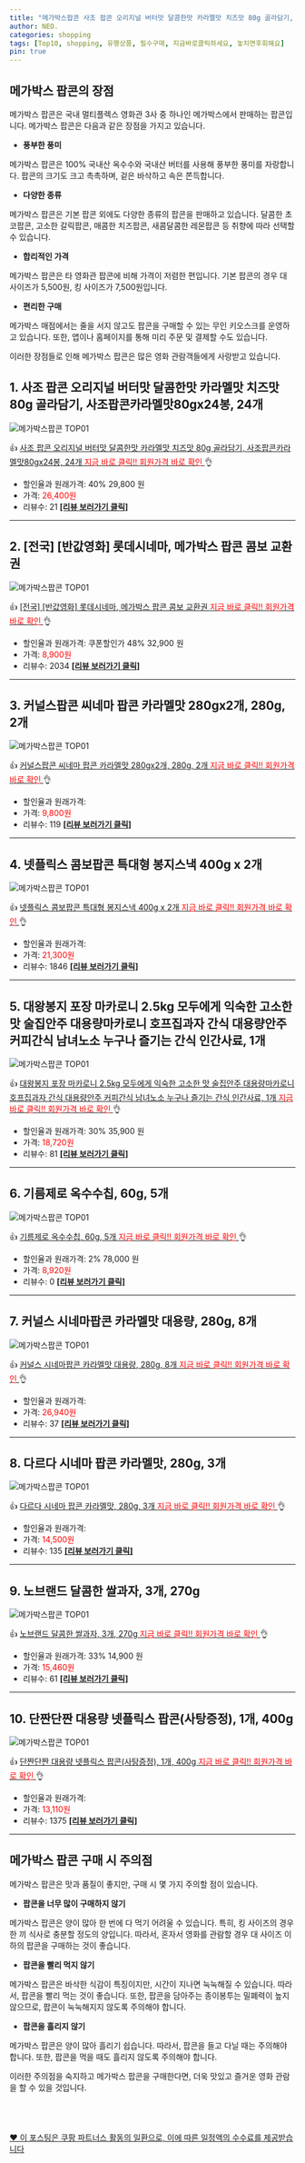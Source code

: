 ```yaml
---
title: "메가박스팝콘 사조 팝콘 오리지널 버터맛 달콤한맛 카라멜맛 치즈맛 80g 골라담기, 사조팝콘카라멜맛80gx24봉, 24개 필수 필요 추천 제품 비교 최저 가격 비교 장점 구매 후기 구매평"
author: NEO.
categories: shopping
tags: [Top10, shopping, 유행상품, 필수구매, 지금바로클릭하세요, 놓치면후회해요]
pin: true
---
```

**<h2>메가박스 팝콘의 장점</h2>**

메가박스 팝콘은 국내 멀티플렉스 영화관 3사 중 하나인 메가박스에서 판매하는 팝콘입니다. 메가박스 팝콘은 다음과 같은 장점을 가지고 있습니다.

* **풍부한 풍미**

메가박스 팝콘은 100% 국내산 옥수수와 국내산 버터를 사용해 풍부한 풍미를 자랑합니다. 팝콘의 크기도 크고 촉촉하며, 겉은 바삭하고 속은 쫀득합니다.

* **다양한 종류**

메가박스 팝콘은 기본 팝콘 외에도 다양한 종류의 팝콘을 판매하고 있습니다. 달콤한 초코팝콘, 고소한 갈릭팝콘, 매콤한 치즈팝콘, 새콤달콤한 레몬팝콘 등 취향에 따라 선택할 수 있습니다.

* **합리적인 가격**

메가박스 팝콘은 타 영화관 팝콘에 비해 가격이 저렴한 편입니다. 기본 팝콘의 경우 대 사이즈가 5,500원, 킹 사이즈가 7,500원입니다.

* **편리한 구매**

메가박스 매점에서는 줄을 서지 않고도 팝콘을 구매할 수 있는 무인 키오스크를 운영하고 있습니다. 또한, 앱이나 홈페이지를 통해 미리 주문 및 결제할 수도 있습니다.

이러한 장점들로 인해 메가박스 팝콘은 많은 영화 관람객들에게 사랑받고 있습니다.

   

## 1. 사조 팝콘 오리지널 버터맛 달콤한맛 카라멜맛 치즈맛 80g 골라담기, 사조팝콘카라멜맛80gx24봉, 24개

![메가박스팝콘 TOP01](https://thumbnail8.coupangcdn.com/thumbnails/remote/490x490ex/image/vendor_inventory/d8c1/3d50bf9c55aa102bc964b16c46bed6ee57859431e8e4a4ea30c026e3ac3b.jpg)


👍 [사조 팝콘 오리지널 버터맛 달콤한맛 카라멜맛 치즈맛 80g 골라담기, 사조팝콘카라멜맛80gx24봉, 24개 <font color=red> 지금 바로 클릭!! 회원가격 바로 확인 </font> ](https://link.coupang.com/re/AFFSDP?lptag=AF3617701&subid=GithubCoopas&pageKey=6248136067&traceid=V0-153&itemId=12649332950&vendorItemId=79916738794) 👌 


- 할인율과 원래가격: 40%  29,800   원
- 가격: <span style='color:red'>26,400원</span>
- 리뷰수: 21  [**[리뷰 보러가기 클릭]**](https://link.coupang.com/re/AFFSDP?lptag=AF3617701&subid=GithubCoopas&pageKey=6248136067&traceid=V0-153&itemId=12649332950&vendorItemId=79916738794)

---


   

## 2. [전국] [반값영화] 롯데시네마, 메가박스 팝콘 콤보 교환권

![메가박스팝콘 TOP01](https://thumbnail9.coupangcdn.com/thumbnails/remote/490x490ex/image/travel_reactor/travelSeller/common/A00975239/aa97fe47-8611-4fcd-8406-2f01e6002ba1.png)


👍 [[전국] [반값영화] 롯데시네마, 메가박스 팝콘 콤보 교환권 <font color=red> 지금 바로 클릭!! 회원가격 바로 확인 </font> ](https://link.coupang.com/re/AFFTDP?lptag=AF3617701&subid=GithubCoopas&pageKey=10000002855905&traceid=V0-153&itemId=None&vendorItemId=None) 👌 


- 할인율과 원래가격: 쿠폰할인가 48%  32,900   원
- 가격: <span style='color:red'>8,900원</span>
- 리뷰수: 2034  [**[리뷰 보러가기 클릭]**](https://link.coupang.com/re/AFFTDP?lptag=AF3617701&subid=GithubCoopas&pageKey=10000002855905&traceid=V0-153&itemId=None&vendorItemId=None)

---


   

## 3. 커널스팝콘 씨네마 팝콘 카라멜맛 280gx2개, 280g, 2개

![메가박스팝콘 TOP01](https://thumbnail8.coupangcdn.com/thumbnails/remote/490x490ex/image/vendor_inventory/af4d/5737f8fce51834d5f14ce83dc4d47d7891b8d54cfa0b4ac3989b14abca63.jpg)


👍 [커널스팝콘 씨네마 팝콘 카라멜맛 280gx2개, 280g, 2개 <font color=red> 지금 바로 클릭!! 회원가격 바로 확인 </font> ](https://link.coupang.com/re/AFFSDP?lptag=AF3617701&subid=GithubCoopas&pageKey=6566511552&traceid=V0-153&itemId=18047030703&vendorItemId=85201225431) 👌 


- 할인율과 원래가격: 
- 가격: <span style='color:red'>9,800원</span>
- 리뷰수: 119  [**[리뷰 보러가기 클릭]**](https://link.coupang.com/re/AFFSDP?lptag=AF3617701&subid=GithubCoopas&pageKey=6566511552&traceid=V0-153&itemId=18047030703&vendorItemId=85201225431)

---


   

## 4. 넷플릭스 콤보팝콘 특대형 봉지스낵 400g x 2개

![메가박스팝콘 TOP01](https://thumbnail7.coupangcdn.com/thumbnails/remote/490x490ex/image/vendor_inventory/b047/e82b638cef20822c8f65dcd91a80e7d9b7bc038dafe6b94fda40d3002e68.jpg)


👍 [넷플릭스 콤보팝콘 특대형 봉지스낵 400g x 2개 <font color=red> 지금 바로 클릭!! 회원가격 바로 확인 </font> ](https://link.coupang.com/re/AFFSDP?lptag=AF3617701&subid=GithubCoopas&pageKey=7407544448&traceid=V0-153&itemId=19163022529&vendorItemId=87517602321) 👌 


- 할인율과 원래가격: 
- 가격: <span style='color:red'>21,300원</span>
- 리뷰수: 1846  [**[리뷰 보러가기 클릭]**](https://link.coupang.com/re/AFFSDP?lptag=AF3617701&subid=GithubCoopas&pageKey=7407544448&traceid=V0-153&itemId=19163022529&vendorItemId=87517602321)

---


   

## 5. 대왕봉지 포장 마카로니 2.5kg 모두에게 익숙한 고소한 맛 술집안주 대용량마카로니 호프집과자 간식 대용량안주 커피간식 남녀노소 누구나 즐기는 간식 인간사료, 1개

![메가박스팝콘 TOP01](https://thumbnail7.coupangcdn.com/thumbnails/remote/490x490ex/image/vendor_inventory/1a96/849f2bed0df44664d71bd346f99344f72619781795ef7a85500f0cb97cca.jpg)


👍 [대왕봉지 포장 마카로니 2.5kg 모두에게 익숙한 고소한 맛 술집안주 대용량마카로니 호프집과자 간식 대용량안주 커피간식 남녀노소 누구나 즐기는 간식 인간사료, 1개 <font color=red> 지금 바로 클릭!! 회원가격 바로 확인 </font> ](https://link.coupang.com/re/AFFSDP?lptag=AF3617701&subid=GithubCoopas&pageKey=7171938225&traceid=V0-153&itemId=18070765636&vendorItemId=73050480138) 👌 


- 할인율과 원래가격: 30%  35,900   원
- 가격: <span style='color:red'>18,720원</span>
- 리뷰수: 81  [**[리뷰 보러가기 클릭]**](https://link.coupang.com/re/AFFSDP?lptag=AF3617701&subid=GithubCoopas&pageKey=7171938225&traceid=V0-153&itemId=18070765636&vendorItemId=73050480138)

---


   

## 6. 기름제로 옥수수칩, 60g, 5개

![메가박스팝콘 TOP01](https://thumbnail6.coupangcdn.com/thumbnails/remote/490x490ex/image/retail/images/7546921108407805-989b9b29-9223-4483-be20-a639d1999e93.jpg)


👍 [기름제로 옥수수칩, 60g, 5개 <font color=red> 지금 바로 클릭!! 회원가격 바로 확인 </font> ](https://link.coupang.com/re/AFFSDP?lptag=AF3617701&subid=GithubCoopas&pageKey=7518574972&traceid=V0-153&itemId=19714967021&vendorItemId=86819250271) 👌 


- 할인율과 원래가격: 2%  78,000   원
- 가격: <span style='color:red'>8,920원</span>
- 리뷰수: 0  [**[리뷰 보러가기 클릭]**](https://link.coupang.com/re/AFFSDP?lptag=AF3617701&subid=GithubCoopas&pageKey=7518574972&traceid=V0-153&itemId=19714967021&vendorItemId=86819250271)

---


   

## 7. 커널스 시네마팝콘 카라멜맛 대용량, 280g, 8개

![메가박스팝콘 TOP01](https://thumbnail10.coupangcdn.com/thumbnails/remote/490x490ex/image/retail/images/2425410927105791-c300039e-cbde-4903-9825-5e70c691e0c0.jpg)


👍 [커널스 시네마팝콘 카라멜맛 대용량, 280g, 8개 <font color=red> 지금 바로 클릭!! 회원가격 바로 확인 </font> ](https://link.coupang.com/re/AFFSDP?lptag=AF3617701&subid=GithubCoopas&pageKey=6566511552&traceid=V0-153&itemId=2288180842&vendorItemId=70285235722) 👌 


- 할인율과 원래가격: 
- 가격: <span style='color:red'>26,940원</span>
- 리뷰수: 37  [**[리뷰 보러가기 클릭]**](https://link.coupang.com/re/AFFSDP?lptag=AF3617701&subid=GithubCoopas&pageKey=6566511552&traceid=V0-153&itemId=2288180842&vendorItemId=70285235722)

---


   

## 8. 다르다 시네마 팝콘 카라멜맛, 280g, 3개

![메가박스팝콘 TOP01](https://thumbnail6.coupangcdn.com/thumbnails/remote/490x490ex/image/vendor_inventory/5f49/2e51ccf2b811ae08437332d34c26940c5174853aa65686ca2f168e356f7a.jpg)


👍 [다르다 시네마 팝콘 카라멜맛, 280g, 3개 <font color=red> 지금 바로 클릭!! 회원가격 바로 확인 </font> ](https://link.coupang.com/re/AFFSDP?lptag=AF3617701&subid=GithubCoopas&pageKey=6566511552&traceid=V0-153&itemId=16447675583&vendorItemId=84594371531) 👌 


- 할인율과 원래가격: 
- 가격: <span style='color:red'>14,500원</span>
- 리뷰수: 135  [**[리뷰 보러가기 클릭]**](https://link.coupang.com/re/AFFSDP?lptag=AF3617701&subid=GithubCoopas&pageKey=6566511552&traceid=V0-153&itemId=16447675583&vendorItemId=84594371531)

---


   

## 9. 노브랜드 달콤한 쌀과자, 3개, 270g

![메가박스팝콘 TOP01](https://thumbnail9.coupangcdn.com/thumbnails/remote/490x490ex/image/vendor_inventory/b815/2badde675c776db4b4f00645f28fae942a79510e1c503590f3727fe55a7d.jpg)


👍 [노브랜드 달콤한 쌀과자, 3개, 270g <font color=red> 지금 바로 클릭!! 회원가격 바로 확인 </font> ](https://link.coupang.com/re/AFFSDP?lptag=AF3617701&subid=GithubCoopas&pageKey=7730468301&traceid=V0-153&itemId=20771562778&vendorItemId=87841499343) 👌 


- 할인율과 원래가격: 33%  14,900   원
- 가격: <span style='color:red'>15,460원</span>
- 리뷰수: 61  [**[리뷰 보러가기 클릭]**](https://link.coupang.com/re/AFFSDP?lptag=AF3617701&subid=GithubCoopas&pageKey=7730468301&traceid=V0-153&itemId=20771562778&vendorItemId=87841499343)

---


   

## 10. 단짠단짠 대용량 넷플릭스 팝콘(사탕증정), 1개, 400g

![메가박스팝콘 TOP01](https://thumbnail10.coupangcdn.com/thumbnails/remote/490x490ex/image/vendor_inventory/474c/51a3c22cdf8767187934e019c2ac7c11d3ea98f2d0c797a4f8d0c4e20dc3.jpg)


👍 [단짠단짠 대용량 넷플릭스 팝콘(사탕증정), 1개, 400g <font color=red> 지금 바로 클릭!! 회원가격 바로 확인 </font> ](https://link.coupang.com/re/AFFSDP?lptag=AF3617701&subid=GithubCoopas&pageKey=7407544448&traceid=V0-153&itemId=19185803613&vendorItemId=86365729336) 👌 


- 할인율과 원래가격: 
- 가격: <span style='color:red'>13,110원</span>
- 리뷰수: 1375  [**[리뷰 보러가기 클릭]**](https://link.coupang.com/re/AFFSDP?lptag=AF3617701&subid=GithubCoopas&pageKey=7407544448&traceid=V0-153&itemId=19185803613&vendorItemId=86365729336)

---
**<h2>메가박스 팝콘 구매 시 주의점</h2>**

메가박스 팝콘은 맛과 품질이 좋지만, 구매 시 몇 가지 주의할 점이 있습니다.

* **팝콘을 너무 많이 구매하지 않기**

메가박스 팝콘은 양이 많아 한 번에 다 먹기 어려울 수 있습니다. 특히, 킹 사이즈의 경우 한 끼 식사로 충분할 정도의 양입니다. 따라서, 혼자서 영화를 관람할 경우 대 사이즈 이하의 팝콘을 구매하는 것이 좋습니다.

* **팝콘을 빨리 먹지 않기**

메가박스 팝콘은 바삭한 식감이 특징이지만, 시간이 지나면 눅눅해질 수 있습니다. 따라서, 팝콘을 빨리 먹는 것이 좋습니다. 또한, 팝콘을 담아주는 종이봉투는 밀폐력이 높지 않으므로, 팝콘이 눅눅해지지 않도록 주의해야 합니다.

* **팝콘을 흘리지 않기**

메가박스 팝콘은 양이 많아 흘리기 쉽습니다. 따라서, 팝콘을 들고 다닐 때는 주의해야 합니다. 또한, 팝콘을 먹을 때도 흘리지 않도록 주의해야 합니다.

이러한 주의점을 숙지하고 메가박스 팝콘을 구매한다면, 더욱 맛있고 즐거운 영화 관람을 할 수 있을 것입니다.<br><br><br><br><br> [ ❤  이 포스팅은 쿠팡 파트너스 활동의 일환으로, 이에 따른 일정액의 수수료를 제공받습니다](https://link.coupang.com/a/bcEFyh)